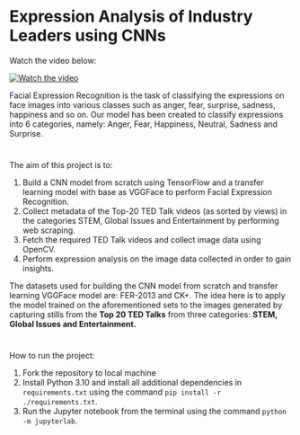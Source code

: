 # Expression Analysis of Industry Leaders using CNNs
Watch the video below:

[![Watch the video](https://drive.google.com/u/0/uc?id=1iiKGCRsp_a_mrTeJeiaGFO7ZswcdOQAC&export=download)](https://youtu.be/6lsaLdyPeK4)

Facial Expression Recognition is the task of classifying the expressions on face images into various classes such as anger, fear, surprise, sadness, happiness and so on.
Our model has been created to classify expressions into 6  categories, namely: Anger, Fear, Happiness, Neutral, Sadness and Surprise.

#

The aim of this project is to:

1) Build a CNN model from scratch using TensorFlow and a transfer learning model with base as VGGFace to perform Facial Expression Recognition.
2) Collect metadata of the Top-20 TED Talk videos (as sorted by views) in the categories STEM, Global Issues and Entertainment by performing web scraping.
3) Fetch the required TED Talk videos and collect image data using OpenCV.
4) Perform expression analysis on the image data collected in order to gain insights.

The datasets used for building the CNN model from scratch and transfer learning VGGFace model are: FER-2013 and CK+. The idea here is to apply the model trained on the aforementioned sets to the images generated by capturing stills from the **Top 20 TED Talks** from three categories: **STEM, Global Issues and Entertainment.**

#

How to run the project:
1. Fork the repository to local machine
2. Install Python 3.10 and install all additional dependencies in `requirements.txt` using the command `pip install -r ./requirements.txt`.
3. Run the Jupyter notebook from the terminal using the command `python -m jupyterlab`.
